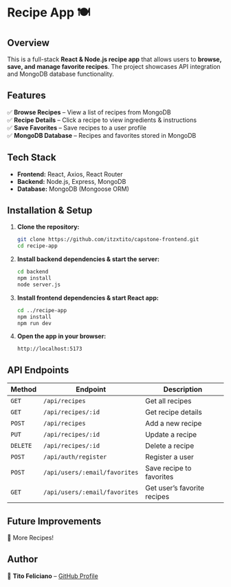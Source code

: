 # Recipe App 🍽️

## Overview
This is a full-stack **React & Node.js recipe app** that allows users to **browse, save, and manage favorite recipes**. The project showcases API integration and MongoDB database functionality.

## Features
✅ **Browse Recipes** – View a list of recipes from MongoDB  
✅ **Recipe Details** – Click a recipe to view ingredients & instructions  
✅ **Save Favorites** – Save recipes to a user profile  
✅ **MongoDB Database** – Recipes and favorites stored in MongoDB  

## Tech Stack
- **Frontend:** React, Axios, React Router
- **Backend:** Node.js, Express, MongoDB
- **Database:** MongoDB (Mongoose ORM)

## Installation & Setup
1. **Clone the repository:**
   ```sh
   git clone https://github.com/itzxtito/capstone-frontend.git
   cd recipe-app

2. **Install backend dependencies & start the server:**
   ```sh
   cd backend
   npm install
   node server.js
   ```

3. **Install frontend dependencies & start React app:**
   ```sh
   cd ../recipe-app
   npm install
   npm run dev
   ```

4. **Open the app in your browser:**  
   ```
   http://localhost:5173
   ```

## API Endpoints
| Method | Endpoint | Description |
|--------|----------|-------------|
| `GET` | `/api/recipes` | Get all recipes |
| `GET` | `/api/recipes/:id` | Get recipe details |
| `POST` | `/api/recipes` | Add a new recipe |
| `PUT` | `/api/recipes/:id` | Update a recipe |
| `DELETE` | `/api/recipes/:id` | Delete a recipe |
| `POST` | `/api/auth/register` | Register a user |
| `POST` | `/api/users/:email/favorites` | Save recipe to favorites |
| `GET` | `/api/users/:email/favorites` | Get user’s favorite recipes |

## Future Improvements
🔹 More Recipes!

## Author
📌 **Tito Feliciano** – [GitHub Profile](https://github.com/itzxtito)
